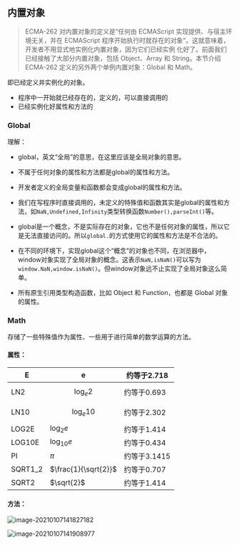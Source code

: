 ## 内置对象



> ECMA-262 对内置对象的定义是“任何由 ECMAScript 实现提供、与宿主环境无关，并在 ECMAScript 程序开始执行时就存在的对象”。这就意味着，开发者不用显式地实例化内置对象，因为它们已经实例 化好了。前面我们已经接触了大部分内置对象，包括 Object、Array 和 String。本节介绍 ECMA-262 定义的另外两个单例内置对象：Global 和 Math。

即已经定义并实例化的对象。

- 程序中一开始就已经存在的，定义的，可以直接调用的
- 已经实例化好属性和方法的



### Global



理解：

- global，英文“全局”的意思，在这里应该是全局对象的意思。

- 不属于任何对象的属性和方法都是global的属性和方法。
- 开发者定义的全局变量和函数都会变成global的属性和方法。
- 我们在写程序时直接调用的，未定义的特殊值和函数其实是global的属性和方法，如`NaN,Undefined,Infinity`类型转换函数`Number(),parseInt()`等。
- global是一个概念，不是实际存在的对象，它也不是任何对象的属性，所以它是无法直接访问的。所以`global.`的方式使用它的属性和方法是不合法的。
- 在不同的环境下，实现global这个“概念”的对象也不同，在浏览器中，window对象实现了全局对象的概念。这表示`NaN,isNaN()`可以写为`window.NaN,window.isNaN()`。但window对象远不止实现了全局对象这么简单。
- 所有原生引用类型构造函数，比如 Object 和 Function，也都是 Global 对象的属性。







### Math



存储了一些特殊值作为属性、一些用于进行简单的数学运算的方法。



#### 属性：

| E       | e                    | 约等于2.718  |
| ------- | -------------------- | ------------ |
| LN2     | $$\log_e2$$          | 约等于0.693  |
| LN10    | $$\log_e10$$         | 约等于2.302  |
| LOG2E   | $\log_2e$            | 约等于1.414  |
| LOG10E  | $\log_10e$           | 约等于0.434  |
| PI      | $\pi$                | 约等于3.1415 |
| SQRT1_2 | $\frac{1}{\sqrt{2}}$ | 约等于0.707  |
| SQRT2   | $\sqrt{2}$           | 约等于1.414  |



#### 方法：

![image-20210107141827182](https://gitee.com/li_zihang/typora-drawing-bed/raw/master/图片/image-20210107141827182.png)

![image-20210107141908977](https://gitee.com/li_zihang/typora-drawing-bed/raw/master/图片/image-20210107141908977.png)

